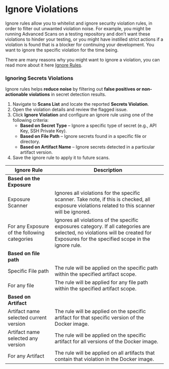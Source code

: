 # Ignore Violations

Ignore rules allow you to whitelist and ignore security violation rules, in order to filter out unwanted violation noise. For example, you might be running Advanced Scans on a testing repository and don’t want these violations to hinder your testing, or you might have instilled strict actions if a violation is found that is a blocker for continuing your development. You want to ignore the specific violation for the time being.

There are many reasons why you might want to ignore a violation, you can read more about it here [Ignore Rules](https://www.jfrog.com/confluence/display/JFROG/Ignore+Rules).

### Ignoring Secrets Violations

Ignore rules helps **reduce noise** by filtering out **false positives or non-actionable violations** in secret detection results.

1. Navigate to **Scans List** and locate the reported **Secrets Violation**.
2. Open the violation details and review the flagged issue.
3. Click **Ignore Violation** and configure an ignore rule using one of the following criteria:
   * **Based on Secret Type** – Ignore a specific type of secret (e.g., API Key, SSH Private Key).
   * **Based on File Path** – Ignore secrets found in a specific file or directory.
   * **Based on Artifact Name** – Ignore secrets detected in a particular artifact version.
4. Save the ignore rule to apply it to future scans.

| Ignore Rule                                  | Description                                                                                                                                                                        |
| -------------------------------------------- | ---------------------------------------------------------------------------------------------------------------------------------------------------------------------------------- |
| **Based on the Exposure**                    |                                                                                                                                                                                    |
| Exposure Scanner                             | Ignores all violations for the specific scanner. Take note, if this is checked, all exposure violations related to this scanner will be ignored.                                   |
| For any Exposure of the following categories | Ignores all violations of the specific exposures category. If all categories are selected, no violations will be created for Exposures for the specified scope in the ignore rule. |
| **Based on file path**                       |                                                                                                                                                                                    |
| Specific File path                           | The rule will be applied on the specific path within the specified artifact scope.                                                                                                 |
| For any file                                 | The rule will be applied for any file path within the specified artifact scope.                                                                                                    |
| **Based on Artifact**                        |                                                                                                                                                                                    |
| Artifact name selected current version       | The rule will be applied on the specific artifact for that specific version of the Docker image.                                                                                   |
| Artifact name selected any version           | The rule will be applied on the specific artifact for all versions of the Docker image.                                                                                            |
| For any Artifact                             | The rule will be applied on all artifacts that contain that violation in the Docker image.                                                                                         |
